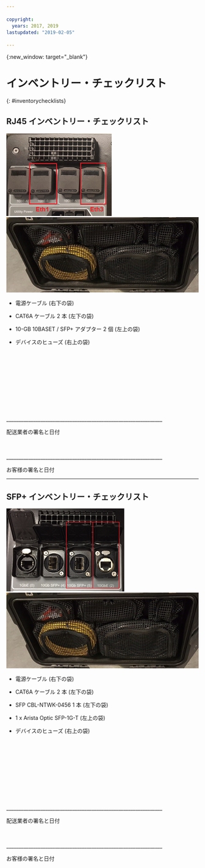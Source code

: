 ```yaml
---

copyright:
  years: 2017, 2019
lastupdated: "2019-02-05"

---
```

{:new_window: target="_blank"}

# インベントリー・チェックリスト
{: #inventorychecklists}

## RJ45 インベントリー・チェックリスト

![RJ45 ポート](/images/RJ45Ports.png)
![大量データ・マイグレーション・インベントリー](/images/MDMDeviceInventory.png)



-	電源ケーブル (右下の袋)

-	CAT6A ケーブル 2 本 (左下の袋)

-	10-GB 10BASET / SFP+ アダプター 2 個 (左上の袋)

-	デバイスのヒューズ (右上の袋)



</br>
</br>
</br>
</br>
</br>
</br>
</br>
</br>
</hr>
</br>
</hr>    
</br>
________________________________________________________________

配送業者の署名と日付


</br>
</hr>
</br>
________________________________________________________________

お客様の署名と日付




<hr>

## SFP+ インベントリー・チェックリスト

![SFP ポート](/images/SFP+Ports.png)
![大量データ・マイグレーション・インベントリー](/images/MDMDeviceInventory.png)


-	電源ケーブル (右下の袋)

-	CAT6A ケーブル 2 本 (左下の袋)

-	SFP CBL-NTWK-0456 1 本 (左下の袋)

- 1 x Arista Optic SFP-1G-T (左上の袋)

-	デバイスのヒューズ (右上の袋)



</br>
</br>
</br>
</br>
</br>
</br>
</br>
</br>
</hr>
</br>
</hr>    
</br>
________________________________________________________________

配送業者の署名と日付


</br>
</hr>
</br>
________________________________________________________________

お客様の署名と日付